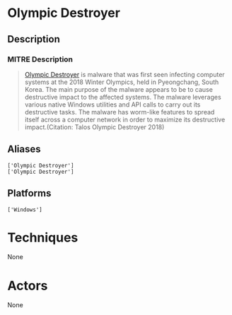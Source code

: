 
# Olympic Destroyer

## Description

### MITRE Description

> [Olympic Destroyer](https://attack.mitre.org/software/S0365) is malware that was first seen infecting computer systems at the 2018 Winter Olympics, held in Pyeongchang, South Korea. The main purpose of the malware appears to be to cause destructive impact to the affected systems. The malware leverages various native Windows utilities and API calls to carry out its destructive tasks. The malware has worm-like features to spread itself across a computer network in order to maximize its destructive impact.(Citation: Talos Olympic Destroyer 2018) 

## Aliases

```
['Olympic Destroyer']
['Olympic Destroyer']
```

## Platforms

```
['Windows']
```

# Techniques

None

# Actors

None
